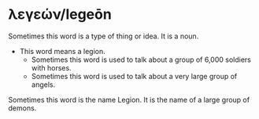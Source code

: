 # λεγεών/legeōn
Sometimes this word is a type of thing or idea. It is a noun.

* This word means a legion.
    * Sometimes this word is used to talk about a group of 6,000 soldiers with horses.
    * Sometimes this word is used to talk about a very large group of angels. 

Sometimes this word is the name Legion. It is the name of a large group of demons.  
